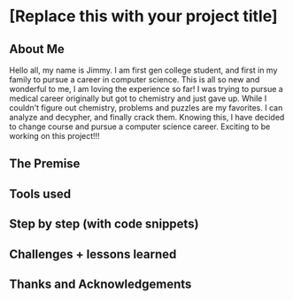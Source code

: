 # [Replace this with your project title]

## About Me

Hello all, my name is Jimmy. I am first gen college student, and first in my family to pursue a career in computer science.
This is all so new and wonderful to me, I am loving the experience so far! 
I was trying to pursue a medical career originally but got to chemistry and just gave up.
While I couldn't figure out chemistry, problems and puzzles are my favorites. 
I can analyze and decypher, and finally crack them.
Knowing this, I have decided to change course and pursue a computer science career.
Exciting to be working on this project!!!

## The Premise

## Tools used

## Step by step (with code snippets)

## Challenges + lessons learned

## Thanks and Acknowledgements

